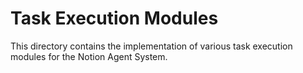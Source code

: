 # Task Execution Modules

This directory contains the implementation of various task execution modules for the Notion Agent System.
